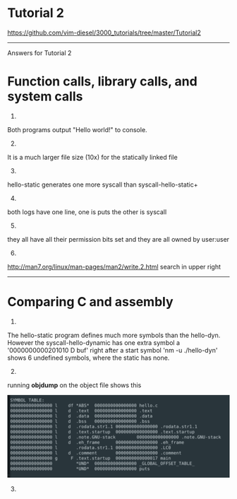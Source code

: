 # Tutorial 2
https://github.com/vim-diesel/3000_tutorials/tree/master/Tutorial2

---
Answers for Tutorial 2

# Function calls, library calls, and system calls

1. 
Both programs output "Hello world!" to console. 

2. 
It is a much larger file size (10x) for the statically linked file

3. 
hello-static generates one more syscall than syscall-hello-static+

4. 
both logs have one line, one is puts the other is syscall

5. 
they all have all their permission bits set and they are all owned by user:user

6. 
http://man7.org/linux/man-pages/man2/write.2.html search in upper right

---
# Comparing C and assembly

1. 

The hello-static program defines much more symbols than the hello-dyn. However the syscall-hello-dynamic has one extra symbol a '0000000000201010 D buf' right after a start symbol 'nm -u ./hello-dyn' shows 6 undefined symbols, where the static has none. 

2.

running **objdump** on the object file shows this 

![pic](https://github.com/vim-diesel/3000_tutorials/blob/master/Tutorial2/Annotation%202020-01-23%20113416.png)


3.


